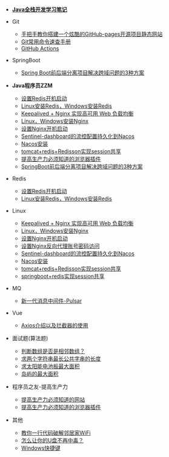 - [**Java全栈开发学习笔记**](README.md)
- Git
  - [手把手教你搭建一个炫酷的GitHub-pages开源项目静态网站](Git/github-pages/README.md)
  - [Git常用命令速查手册](/Git/git-command/README.md)
  - [GitHub Actions](/Git/GitHub-Actions/README.md)
  
- SpringBoot
  - [Spring Boot前后端分离项目解决跨域问题的3种方案](SpringBoot/SpringBoot解决跨域问题的3种方案/README.md)
  
- **Java程序员ZZM**
  - [设置Redis开机启动](https://mp.weixin.qq.com/s/9DVvr-tfsnhe5EU60Ys2Uw)
  - [Linux安装Redis，Windows安装Redis](https://mp.weixin.qq.com/s/wMD7JsW7nO9MNAfLoS3goQ)
  - [Keepalived + Nginx 实现高可用 Web 负载均衡](https://mp.weixin.qq.com/s/mb2Dpd5iKTkvZd22YoXegQ)
  - [Linux，Windows安装Nginx](https://mp.weixin.qq.com/s/x7JktQH3RIzGeRTQts7Xxg)
  - [设置Nginx开机启动](https://mp.weixin.qq.com/s/EZWVZo5tTXpuUxIjEGXf_A)
  - [Sentinel-dashboard的流控配置持久化到Nacos](https://mp.weixin.qq.com/s/J1pBh1gpqmKqKD0qYdkclg)
  - [Nacos安装](https://mp.weixin.qq.com/s/duFTZTsnR1CHfn5OUFzFuw)
  - [tomcat+redis+Redisson实现session共享](https://mp.weixin.qq.com/s/KCxxRyAEusIQ3paTKw2eiw)
  - [提高生产力必须知道的浏览器插件](https://mp.weixin.qq.com/s/uBIXpeM9rX3T9Pdp5-FszQ)
  - [SpringBoot前后端分离项目解决跨域问题的3种方案](https://mp.weixin.qq.com/s/xzMFV9TOiYMfNRyMs5FJng)

- Redis
  - [设置Redis开机启动](Redis/设置Redis开机启动/README.md)
  - [Linux安装Redis，Windows安装Redis](Redis/Redis安装/README.md)

- Linux
  - [Keepalived + Nginx 实现高可用 Web 负载均衡](Linux/Keepalived%20+%20Nginx%20实现高可用%20Web%20负载均衡/README.md)
  - [Linux，Windows安装Nginx](Linux/Nginx安装/README.md)
  - [设置Nginx开机启动](Linux/设置Nginx开机启动/README.md)
  - [设置Nginx反向代理账号密码访问](Linux/设置Nginx访问账号密码/README.md)
  - [Sentinel-dashboard的流控配置持久化到Nacos](Linux/Sentinel-dashboard的流量控制配置持久化到Nacos-推模式/README.md)
  - [Nacos安装](Linux/Nacos安装/README.md)
  - [tomcat+redis+Redisson实现session共享](Linux/tomcat+redis+Redisson实现session共享/README.md)
  - [springboot+redis实现session共享](Linux/Springboot实现session共享/README.md)
- MQ
  - [新一代消息中间件-Pulsar](/MQ/新一代消息中间件-Pulsar/README.md)
  
- Vue
  - [Axios介绍以及拦截器的使用](/Vue/Axios介绍以及拦截器的使用/README.md)
  
- 面试题(算法题)
  - [判断数组是否是相邻数组？](src/main/java/com/github/zmzhoustar/AdjacentArray.java ':include :type=code :ignore')
  - [求两个字符串最长公共字串的长度](src/main/java/com/github/zmzhoustar/LongestCommonStr.java ':include :ignore')
  - [求太阳能电池板最大面积](/src/main/java/com/github/zmzhoustar/MaxArea.java ':include :type=code text')
  - [岛屿的最大面积](/src/main/java/com/github/zmzhoustar/MaxAreaOfIsland.java ':include :type=code text')

- 程序员之友-提高生产力
  - [提高生产力必须知道的网站](程序员之友/提高生产力必须知道的网站/README.md)
  - [提高生产力必须知道的浏览器插件](程序员之友/提高生产力必须知道的浏览器插件/README.md)
  
- 其他
  - [教你一行代码破解邻居家WiFi](Others/教你一行代码破解邻居家WiFi/README.md)
  - [怎么让你的U盘不再中毒？](Others/怎么让你的U盘不再中毒/README.md)
  - [Windows快捷键](/Others/Windows快捷键/README.md)
